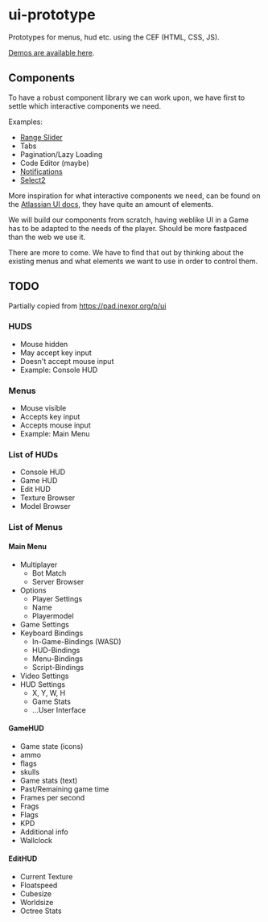 ui-prototype
============

Prototypes for menus, hud etc. using the CEF (HTML, CSS, JS).

[Demos are available here](https://inexor-game.github.io/ui-prototype/).

## Components

To have a robust component library we can work upon, we have first to settle which interactive components we need.

Examples:
* [Range Slider](http://refreshless.com/nouislider/)
* Tabs
* Pagination/Lazy Loading
* Code Editor (maybe)
* [Notifications](https://docs.atlassian.com/aui/latest/docs/flag.html)
* [Select2](http://embed.plnkr.co/NXhazc3ZTe9rRCFB0iod/preview)

More inspiration for what interactive components we need, can be found on the [Atlassian UI docs](https://docs.atlassian.com/aui/latest/docs/auiselect2.html), they have quite an amount of elements.

We will build our components from scratch, having weblike UI in a Game has to be adapted to the needs of the player. Should be more fastpaced than the web we use it.

There are more to come. We have to find that out by thinking about the existing menus and what elements we want to use in order to control them.

## TODO

Partially copied from https://pad.inexor.org/p/ui

### HUDS
* Mouse hidden
* May accept key input
* Doesn't accept mouse input
* Example: Console HUD

### Menus
* Mouse visible
* Accepts key input
* Accepts mouse input
* Example: Main Menu

### List of HUDs

* Console HUD
* Game HUD
* Edit HUD
* Texture Browser
* Model Browser

### List of Menus

#### Main Menu
 * Multiplayer
   * Bot Match
   * Server Browser
 * Options
   * Player Settings
   * Name
   * Playermodel
 * Game Settings
  * Keyboard Bindings
    * In-Game-Bindings (WASD)
    * HUD-Bindings
    * Menu-Bindings
    * Script-Bindings
  * Video Settings
  * HUD Settings
    * X, Y, W, H
    * Game Stats
    * ...User Interface

#### GameHUD

* Game state (icons)
* ammo
* flags
* skulls
* Game stats (text)
* Past/Remaining game time
* Frames per second
* Frags
* Flags
* KPD
* Additional info
* Wallclock


#### EditHUD

* Current Texture
* Floatspeed
* Cubesize
* Worldsize
* Octree Stats

